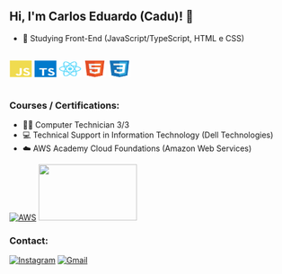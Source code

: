 ## Hi, I'm Carlos Eduardo (Cadu)! 🫶

- 📓 Studying Front-End (JavaScript/TypeScript, HTML e CSS)
<div style="display: inline_block"><br>
  <img align="center" alt="Cadu-Js" height="30" width="40" src="https://raw.githubusercontent.com/devicons/devicon/master/icons/javascript/javascript-plain.svg">
  <img align="center" alt="Cadu-Ts" height="30" width="40" src="https://raw.githubusercontent.com/devicons/devicon/master/icons/typescript/typescript-plain.svg">
  <img align="center" alt="Cadu-React" height="30" width="40" src="https://raw.githubusercontent.com/devicons/devicon/master/icons/react/react-original.svg">
  <img align="center" alt="Cadu-HTML" height="30" width="40" src="https://raw.githubusercontent.com/devicons/devicon/master/icons/html5/html5-original.svg">
  <img align="center" alt="Cadu-CSS" height="30" width="40" src="https://raw.githubusercontent.com/devicons/devicon/master/icons/css3/css3-original.svg">
</div><br>

### Courses / Certifications:
- 👨‍💻 Computer Technician 3/3<br>
- 💻 Technical Support in Information Technology (Dell Technologies)
- ☁️ AWS Academy Cloud Foundations (Amazon Web Services)

[![AWS](https://images.credly.com/size/110x110/images/73e4a58b-a8ef-41a3-a7db-9183dd269882/image.png
)](https://www.credly.com/earner/earned/badge/17231994-2153-4622-a430-8f5ab68e902d) <a href="https://drive.google.com/u/0/uc?id=1r_RbdrRqmyslSUx0mfUc81MbT_E9CTSL&export=download"> <a href="https://drive.google.com/file/d/1PBuucs_AluzTo_hXFwQEpVFYNMRdbGmW/view?usp=sharing&export=download">
<img width="175px" height="100px" src="https://leadfortaleza.com.br/ead/assets/images/logo-dell.png"/>
</a> 

### Contact:

[![Instagram](https://img.shields.io/badge/Instagram-E4405F?style=for-the-badge&logo=instagram&logoColor=white
)](https://www.instagram.com/caduslk/)
[![Gmail](https://img.shields.io/badge/Gmail-D14836?style=for-the-badge&logo=gmail&logoColor=white
)](mailto:gamercraazy09@gmail.com/)

